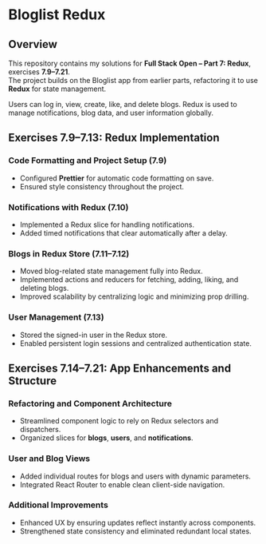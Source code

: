 # Bloglist Redux  

## Overview  

This repository contains my solutions for **Full Stack Open – Part 7: Redux**, exercises **7.9–7.21**.  
The project builds on the Bloglist app from earlier parts, refactoring it to use **Redux** for state management.  

Users can log in, view, create, like, and delete blogs. Redux is used to manage notifications, blog data, and user information globally.  

## Exercises 7.9–7.13: Redux Implementation  

### Code Formatting and Project Setup (7.9)

- Configured **Prettier** for automatic code formatting on save.  
- Ensured style consistency throughout the project.  

### Notifications with Redux (7.10)

- Implemented a Redux slice for handling notifications.  
- Added timed notifications that clear automatically after a delay.  

### Blogs in Redux Store (7.11–7.12)

- Moved blog-related state management fully into Redux.  
- Implemented actions and reducers for fetching, adding, liking, and deleting blogs.  
- Improved scalability by centralizing logic and minimizing prop drilling.  

### User Management (7.13)

- Stored the signed-in user in the Redux store.  
- Enabled persistent login sessions and centralized authentication state.  

## Exercises 7.14–7.21: App Enhancements and Structure  

### Refactoring and Component Architecture

- Streamlined component logic to rely on Redux selectors and dispatchers.  
- Organized slices for **blogs**, **users**, and **notifications**.  

### User and Blog Views

- Added individual routes for blogs and users with dynamic parameters.  
- Integrated React Router to enable clean client-side navigation.  

### Additional Improvements

- Enhanced UX by ensuring updates reflect instantly across components.  
- Strengthened state consistency and eliminated redundant local states.  
